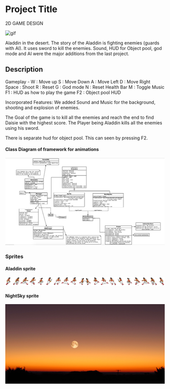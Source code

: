 # Project Title
2D GAME DESIGN

![gif](images/video.gif)

Aladdin in the desert. The story of the Aladdin is fighting enemies (guards with AI). It uses sword to kill the enemies. Sound, HUD for Object pool, god mode and AI were the major additions from the last project.

## Description
Gameplay -
W     : Move up
S     : Move Down
A     : Move Left
D     : Move Right
Space : Shoot
R     : Reset
G     : God mode
N     : Reset Health Bar
M     : Toggle Music
F1    : HUD as how to play the game
F2    : Object pool HUD

Incorporated Features:
We added Sound and Music for the background, shooting and explosion of enemies. 

The Goal of the game is to kill all the enemies and reach the end to find Daisie with the highest score.  The Player being Aladdin kills all the enemies using his sword.

There is separate hud for object pool. This can seen by pressing F2.

#### Class Diagram of framework for animations 
![FrameworkClassDiagram](images/FrameworkClassDiagram.png)

### Sprites

#### Aladdin sprite
![Aladdin](images/Aladdin.png)

#### NightSky sprite
![NightSky](images/NightSky.jpg)


